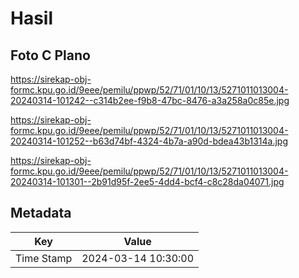 # Hasil

## Foto C Plano

https://sirekap-obj-formc.kpu.go.id/9eee/pemilu/ppwp/52/71/01/10/13/5271011013004-20240314-101242--c314b2ee-f9b8-47bc-8476-a3a258a0c85e.jpg

https://sirekap-obj-formc.kpu.go.id/9eee/pemilu/ppwp/52/71/01/10/13/5271011013004-20240314-101252--b63d74bf-4324-4b7a-a90d-bdea43b1314a.jpg

https://sirekap-obj-formc.kpu.go.id/9eee/pemilu/ppwp/52/71/01/10/13/5271011013004-20240314-101301--2b91d95f-2ee5-4dd4-bcf4-c8c28da04071.jpg


## Metadata

| Key        | Value               |
| ---------- | ------------------- |
| Time Stamp | 2024-03-14 10:30:00 |



